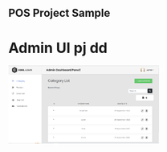 ## POS Project Sample

# Admin UI pj dd

<img src="./public/screenshot/admin-categorylist.png" width="300" heigth="300">
